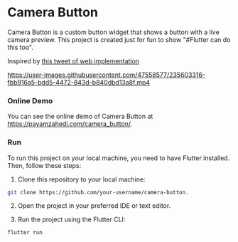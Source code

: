 # Camera Button

Camera Button is a custom button widget that shows a button with a live camera preview. This project is created just for fun to show "#Flutter can do this too".

Inspired by [this tweet of web implementation](https://twitter.com/alexwidua/status/1630998774247030786)

https://user-images.githubusercontent.com/47558577/235603316-fbb916a5-bdd5-4472-843d-b840dbd13a8f.mp4


### Online Demo

You can see the online demo of Camera Button at https://payamzahedi.com/camera_button/.


### Run

To run this project on your local machine, you need to have Flutter installed. Then, follow these steps:

1. Clone this repository to your local machine:

```bash
git clone https://github.com/your-username/camera-button.
```


2. Open the project in your preferred IDE or text editor.

3. Run the project using the Flutter CLI:

``` bash
flutter run
```
